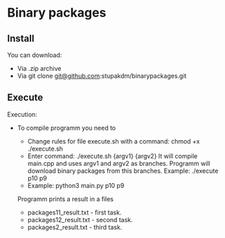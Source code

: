 # Binary packages

## Install

You can download:

- Via .zip archive
- Via git clone git@github.com:stupakdm/binarypackages.git

## Execute

Execution:

- To compile programm you need to
  - Change rules for file execute.sh with a command: chmod +x ./execute.sh
  - Enter command: ./execute.sh {argv1} {argv2}
  It will compile main.cpp and uses argv1 and argv2 as branches. Programm will download binary packages from this branches.
  Example: ./execute p10 p9
  - Example: python3 main.py p10 p9
  
  Programm prints a result in a files 
  - packages11_result.txt - first task. 
  - packages12_result.txt - second task.
  - packages2_result.txt - third task. 

